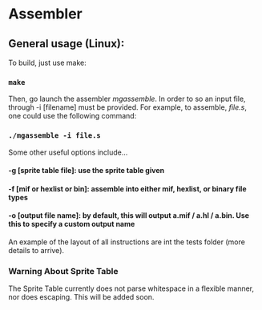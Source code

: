 # Assembler

## General usage (Linux):
To build, just use make:
### `make`
Then, go launch the assembler *mgassemble*. In order to so an input file, through -i [filename] must be provided.
For example, to assemble, *file.s*, one could use the following command:
### `./mgassemble -i file.s`
Some other useful options include...
#### -g [sprite table file]: use the sprite table given
#### -f [mif or hexlist or bin]: assemble into either mif, hexlist, or binary file types
#### -o [output file name]: by default, this will output a.mif / a.hl / a.bin. Use this to specify a custom output name

An example of the layout of all instructions are int the tests folder (more details to arrive).

### Warning About Sprite Table
The Sprite Table currently does not parse whitespace in a flexible manner, nor does escaping. This will be added soon.
